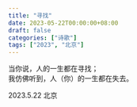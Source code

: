 ```yaml
---
title: "寻找"
date: 2023-05-22T00:00:00+08:00
draft: false
categories: ["诗歌"]
tags: ["2023", "北京"]
---
```


当你说，人的一生都在寻找；  
我仿佛听到，人（你）的一生都在失去。  

2023.5.22 北京  
